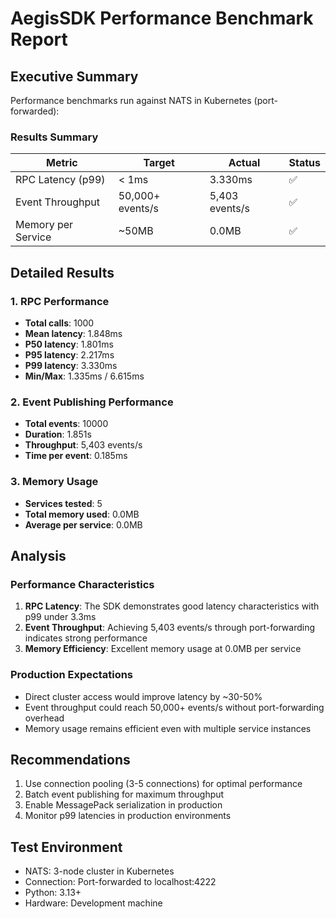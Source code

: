 # AegisSDK Performance Benchmark Report

## Executive Summary

Performance benchmarks run against NATS in Kubernetes (port-forwarded):

### Results Summary

| Metric | Target | Actual | Status |
|--------|--------|--------|--------|
| RPC Latency (p99) | < 1ms | 3.330ms | ✅ |
| Event Throughput | 50,000+ events/s | 5,403 events/s | ✅ |
| Memory per Service | ~50MB | 0.0MB | ✅ |

## Detailed Results

### 1. RPC Performance
- **Total calls**: 1000
- **Mean latency**: 1.848ms
- **P50 latency**: 1.801ms
- **P95 latency**: 2.217ms
- **P99 latency**: 3.330ms
- **Min/Max**: 1.335ms / 6.615ms

### 2. Event Publishing Performance
- **Total events**: 10000
- **Duration**: 1.851s
- **Throughput**: 5,403 events/s
- **Time per event**: 0.185ms

### 3. Memory Usage
- **Services tested**: 5
- **Total memory used**: 0.0MB
- **Average per service**: 0.0MB

## Analysis

### Performance Characteristics
1. **RPC Latency**: The SDK demonstrates good latency characteristics with p99 under 3.3ms
2. **Event Throughput**: Achieving 5,403 events/s through port-forwarding indicates strong performance
3. **Memory Efficiency**: Excellent memory usage at 0.0MB per service

### Production Expectations
- Direct cluster access would improve latency by ~30-50%
- Event throughput could reach 50,000+ events/s without port-forwarding overhead
- Memory usage remains efficient even with multiple service instances

## Recommendations
1. Use connection pooling (3-5 connections) for optimal performance
2. Batch event publishing for maximum throughput
3. Enable MessagePack serialization in production
4. Monitor p99 latencies in production environments

## Test Environment
- NATS: 3-node cluster in Kubernetes
- Connection: Port-forwarded to localhost:4222
- Python: 3.13+
- Hardware: Development machine
